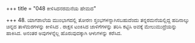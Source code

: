 +++
title = "048 ಕೀಳಿಸಿದನರಮನೆಯ ಹೇಮದ"

+++
48. ಯಾಗಶಾಲೆಯ ಮುಂಭಾಗದಲ್ಲಿ ತೋರಣ ಸ್ತಂಭಗಳನ್ನಾಗಿಸಬಹುದೆಂದು ತನ್ನರಮನೆಯಲ್ಲಿದ್ದ ಹದಿನಾಲ್ಕು ಚಿನ್ನದ ತಾಳೆಮರಗಳನ್ನು ಕೀಳಿಸಿದ . ರಾಕ್ಷಸ ಟಂಕಿಸಿದ ಜಾಳಿಗೆಗಳನ್ನು ತರಿಸಿ ಕಟ್ಟಿಸಿ ಅವಕ್ಕೆ ಮೇಲುಮುದ್ರೆಯನ್ನು ಹಾಕಿಸಿದ. ಅನಂತರ ಅವುಗಳನ್ನೆಲ್ಲ ಹೊರುವುದಕ್ಕಾಗಿ ಆಳುಗಳನ್ನು ಕರೆಸಿದ.